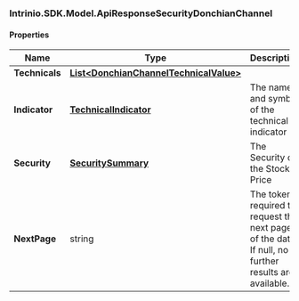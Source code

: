 [//]: # (CLASS:Intrinio.SDK.Model.ApiResponseSecurityDonchianChannel)

[//]: # (KIND:object)

### Intrinio.SDK.Model.ApiResponseSecurityDonchianChannel
#### Properties

[//]: # (START_DEFINITION)

Name | Type | Description
------------ | ------------- | -------------
**Technicals** | [**List&lt;DonchianChannelTechnicalValue&gt;**](DonchianChannelTechnicalValue.md) |  &nbsp;
**Indicator** | [**TechnicalIndicator**](TechnicalIndicator.md) | The name and symbol of the technical indicator &nbsp;
**Security** | [**SecuritySummary**](SecuritySummary.md) | The Security of the Stock Price &nbsp;
**NextPage** | string | The token required to request the next page of the data. If null, no further results are available. &nbsp;

[//]: # (END_DEFINITION)


[//]: # (CONTAINED_CLASS:Intrinio.SDK.Model.DonchianChannelTechnicalValue)


[//]: # (CONTAINED_CLASS:Intrinio.SDK.Model.TechnicalIndicator)


[//]: # (CONTAINED_CLASS:Intrinio.SDK.Model.SecuritySummary)



